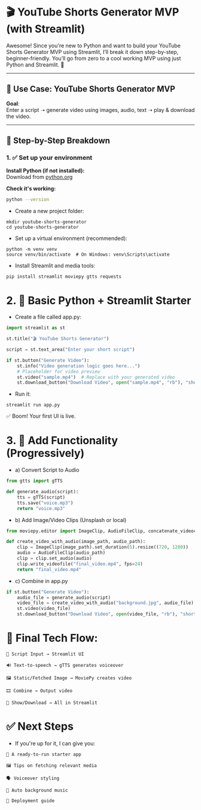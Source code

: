 # 🎬 YouTube Shorts Generator MVP (with Streamlit)

Awesome! Since you're new to Python and want to build your YouTube Shorts Generator MVP using Streamlit, I’ll break it down step-by-step, beginner-friendly. You’ll go from zero to a cool working MVP using just Python and Streamlit. 🚀

---

## 🔧 Use Case: YouTube Shorts Generator MVP

**Goal**:  
Enter a script ➝ generate video using images, audio, text ➝ play & download the video.

---

## 🧱 Step-by-Step Breakdown

### 1. ✅ Set up your environment

**Install Python (if not installed):**  
Download from [python.org](https://www.python.org/)

**Check it's working:**
```bash
python --version
```

- Create a new project folder:

```
mkdir youtube-shorts-generator
cd youtube-shorts-generator
```
- Set up a virtual environment (recommended):

```
python -m venv venv
source venv/bin/activate  # On Windows: venv\Scripts\activate
```
- Install Streamlit and media tools:

```
pip install streamlit moviepy gtts requests
```

# 2. 🧠 Basic Python + Streamlit Starter
- Create a file called app.py:
```python
import streamlit as st

st.title("🎬 YouTube Shorts Generator")

script = st.text_area("Enter your short script")

if st.button("Generate Video"):
    st.info("Video generation logic goes here...")
    # Placeholder for video preview
    st.video("sample.mp4")  # Replace with your generated video
    st.download_button("Download Video", open("sample.mp4", "rb"), "shorts.mp4")
```

- Run it:

```
streamlit run app.py
```
✅ Boom! Your first UI is live.

# 3. 🎥 Add Functionality (Progressively)
- a) Convert Script to Audio
```python
from gtts import gTTS

def generate_audio(script):
    tts = gTTS(script)
    tts.save("voice.mp3")
    return "voice.mp3"
```

- b) Add Image/Video Clips (Unsplash or local)

```python
from moviepy.editor import ImageClip, AudioFileClip, concatenate_videoclips

def create_video_with_audio(image_path, audio_path):
    clip = ImageClip(image_path).set_duration(5).resize((720, 1280))
    audio = AudioFileClip(audio_path)
    clip = clip.set_audio(audio)
    clip.write_videofile("final_video.mp4", fps=24)
    return "final_video.mp4"
```

- c) Combine in app.py
```python
if st.button("Generate Video"):
    audio_file = generate_audio(script)
    video_file = create_video_with_audio("background.jpg", audio_file)
    st.video(video_file)
    st.download_button("Download Video", open(video_file, "rb"), "shorts.mp4")
```
#  📌 Final Tech Flow:
```
📝 Script Input → Streamlit UI

🔊 Text-to-speech → gTTS generates voiceover

🖼️ Static/Fetched Image → MoviePy creates video

🎞️ Combine → Output video

🎉 Show/Download → All in Streamlit
```

# ✅ Next Steps
- If you're up for it, I can give you:
```
🔧 A ready-to-run starter app

🖼️ Tips on fetching relevant media

🗣️ Voiceover styling

🎵 Auto background music

🚀 Deployment guide
```


  
